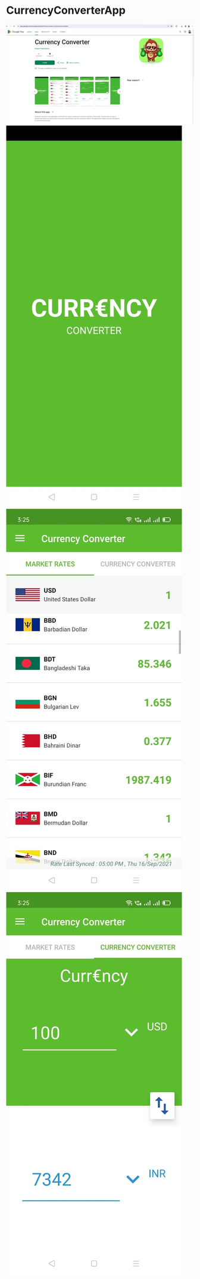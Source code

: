 # CurrencyConverterApp

![alt text](https://github.com/sawanch/CurrencyConverterApp/blob/main/CC-1.png?raw=true)
![alt text](https://github.com/sawanch/CurrencyConverterApp/blob/main/CC-2.png?raw=true)
![alt text](https://github.com/sawanch/CurrencyConverterApp/blob/main/CC-3.png?raw=true)
![alt text](https://github.com/sawanch/CurrencyConverterApp/blob/main/CC-4.png?raw=true)
